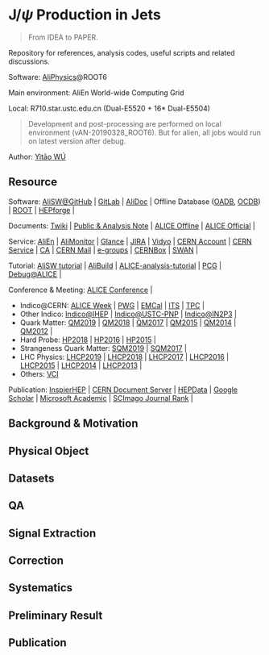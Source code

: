 # J/$\psi$ Production in Jets

> From IDEA to PAPER.

Repository for references, analysis codes, useful scripts and related discussions.

Software: [AliPhysics](https://github.com/alisw/AliPhysics)@ROOT6

Main environment: AliEn World-wide Computing Grid

Local: R710.star.ustc.edu.cn (Dual-E5520 + 16* Dual-E5504)

> Development and post-processing are performed on local environment (vAN-20190328_ROOT6). But for alien, all jobs would run on latest version after debug.

Author: [Yìtāo WÚ](mailto:yitao.wu@cern.ch)

## Resource

Software:
[AliSW@GitHub](https://github.com/alisw) |
[GitLab](http://gitlab.cern.ch/) |
[AliDoc](http://alidoc.cern.ch/) |
Offline Database ([OADB](https://indico.cern.ch/event/128634/contributions/112886/attachments/86273/123628/11-03-09-OW-OADB.pdf "Offline Analysis Database - /eos/experiment/alice/analysis-data/OADB/"), [OCDB](http://alice-offline.web.cern.ch/Activities/ConditionDB.html "Offline Constant Database - alien:///alice/data/[year]/OCDB/[Detector]/*/Data/Run*.root")) |
[ROOT](https://root.cern/) |
[HEPforge](https://hepforge.org/) |

Documents:
[Twiki](https://twiki.cern.ch/twiki/bin/viewauth/ALICE) |
[Public & Analysis Note](https://alice-notes.web.cern.ch) |
[ALICE Offline](http://alice-offline.web.cern.ch/) |
[ALICE Official](http://alice.cern.ch/) |

Service:
[AliEn](http://alien.web.cern.ch/) |
[AliMonitor](http://alimonitor.cern.ch) |
[Glance](https://glance.cern.ch/alice/membership/ "ALICE Member - Insititute, People & Service") |
[JIRA](https://alice.its.cern.ch/ "Issue Tracking System") |
[Vidyo](http://information-technology.web.cern.ch/services/fe/vidyo "Client login URL: https://vidyoportal.cern.ch") |
[CERN Account](https://account.cern.ch/account/) |
[CERN Service](https://resources.web.cern.ch/resources/Manage/ListServices.aspx "Resource Portal - list all available services") |
[CA](https://ca.cern.ch/ca/ "CERN Certificate Authority - Grid, EduRoam, Code signing") |
[CERN Mail](https://mmmservices.web.cern.ch/mmmservices/) |
[e-groups](https://e-groups.cern.ch/ "CERN mail lists") |
[CERNBox](https://cernbox.cern.ch "The cloud storage solution from CERN") |
[SWAN](http://swan.cern.ch/ "Provide virtual environment by cloud storage service - CERNBox") |

Tutorial:
[AliSW tutorial](http://alisw.github.io/) |
[AliBuild](http://alisw.github.io/alibuild/) |
[ALICE-analysis-tutorial](https://alice-doc.github.io/alice-analysis-tutorial/) |
[PCG](https://friederikebock.gitbooks.io/pcgtutorial/) |
[Debug@ALICE](https://dberzano.github.io/alice/debug/) |

Conference & Meeting:
[ALICE Conference](http://alice-conferences.web.cern.ch/) |

* Indico@CERN:
[ALICE Week](https://indico.cern.ch/category/6871/) |
[PWG](https://indico.cern.ch/category/302/) |
[EMCal](https://indico.cern.ch/category/874/) |
[ITS](https://indico.cern.ch/category/6759/) |
[TPC](https://indico.cern.ch/category/14/) |
* Other Indico:
[Indico@IHEP](https://indico.ihep.ac.cn/category/208/) |
[Indico@USTC-PNP](http://pnp.ustc.edu.cn/indico) |
[Indico@IN2P3](https://indico.in2p3.fr/category/100/) |
* Quark Matter:
[QM2019](http://qm2019.ccnu.edu.cn/) |
[QM2018](http://qm2018.infn.it/) |
[QM2017](http://qm2017.phy.uic.edu/) |
[QM2015](http://qm2015.riken.jp/) |
[QM2014](https://indico.cern.ch/event/219436/) |
[QM2012](https://indico.cern.ch/event/181055/) |
* Hard Probe:
[HP2018](https://indico.cern.ch/event/634426/) |
[HP2016](http://hp2016.ccnu.edu.cn/) |
[HP2015](http://www.physics.mcgill.ca/hp2015/) |
* Strangeness Quark Matter:
[SQM2019](https://sqm2019.ba.infn.it/) |
[SQM2017](https://indico.cern.ch/event/576735/) |
* LHC Physics:
[LHCP2019](http://lhcp2019.buap.mx/) |
[LHCP2018](http://lhcp2018.bo.infn.it/) |
[LHCP2017](http://lhcp2017.physics.sjtu.edu.cn/) |
[LHCP2016](http://lhcp2016.hep.lu.se/) |
[LHCP2015](http://hepd.pnpi.spb.ru/lhcp2015/index.php/) |
[LHCP2014](https://indico.cern.ch/event/279518/) |
[LHCP2013](https://indico.cern.ch/event/210555/) |
* Others:
[VCI](https://vci.hephy.at/home/ "Vienna Conference on Instrumentation")

Publication:
[InspierHEP](http://inspirehep.net) |
[CERN Document Server](http://cds.cern.ch/) |
[HEPData](https://www.hepdata.net/) |
[Google Scholar](http://scholar.google.com) |
[Microsoft Academic](https://academic.microsoft.com/) |
[SCImago Journal Rank](https://www.scimagojr.com/journalrank.php?category=3106) |

## Background & Motivation

## Physical Object

## Datasets

## QA

## Signal Extraction

## Correction

## Systematics

## Preliminary Result

## Publication